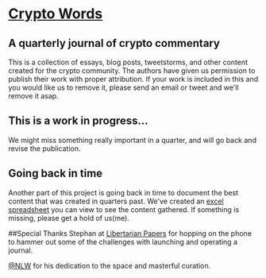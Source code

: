 # [Crypto Words](https://cryptowords.github.io/)

## A quarterly journal of crypto commentary

This is a collection of essays, blog posts, tweetstorms, and other content created for the crypto community. The authors have given us permission to publish their work with proper attribution. If your work is included in this and you would like us to remove it, please send an email or tweet and we'll remove it asap.

## This is a work in progress...

We might miss something really important in a quarter, and will go back and revise the publication. 

## Going back in time

Another part of this project is going back in time to document the best content that was created in quarters past. We've created an [excel spreadsheet](https://1drv.ms/x/s!ArJBIcwWDXdkith-Nytz-N75q-7b9w) you can view to see the content gathered. If something is missing, please get a hold of us(me).

##Special Thanks
Stephan at [Libertarian Papers](http://libertarianpapers.org/) for hopping on the phone to hammer out some of the challenges with launching and operating a journal. 

[@NLW](https://twitter.com/nlw) for his dedication to the space and masterful curation.